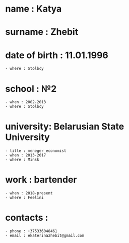 # name : Katya

# surname : Zhebit

# date of birth : 11.01.1996
    - where : Stolbcy
      
# school : №2
    - when : 2002-2013
    - where : Stolbcy
      
# university: Belarusian State University
    - title : meneger economist
    - when : 2013-2017
    - where : Minsk
      
# work : bartender
    - when : 2018-present
    - where : Feelini
# contacts :
    - phone : +375336048461
    - email : ekaterinazhebit@gmail.com
